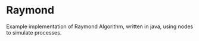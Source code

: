 # Raymond
Example implementation of Raymond Algorithm, written in java, using nodes to simulate processes.
